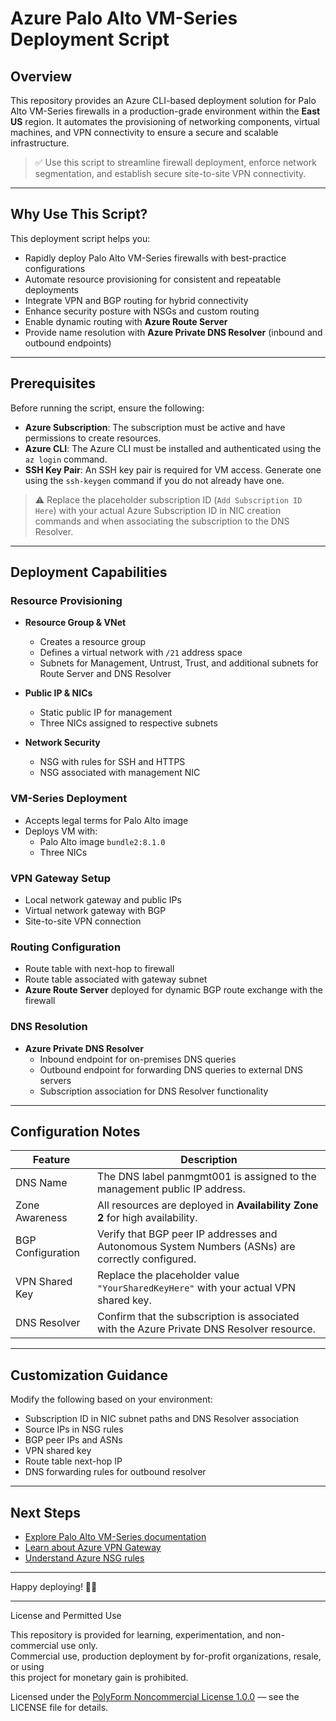 # Azure Palo Alto VM-Series Deployment Script

## Overview

This repository provides an Azure CLI-based deployment solution for Palo Alto VM-Series firewalls in a production-grade environment within the **East US** region. It automates the provisioning of networking components, virtual machines, and VPN connectivity to ensure a secure and scalable infrastructure.

> ✅ Use this script to streamline firewall deployment, enforce network segmentation, and establish secure site-to-site VPN connectivity.

---

## Why Use This Script?

This deployment script helps you:

- Rapidly deploy Palo Alto VM-Series firewalls with best-practice configurations
- Automate resource provisioning for consistent and repeatable deployments
- Integrate VPN and BGP routing for hybrid connectivity
- Enhance security posture with NSGs and custom routing
- Enable dynamic routing with **Azure Route Server**
- Provide name resolution with **Azure Private DNS Resolver** (inbound and outbound endpoints)

---

## Prerequisites

Before running the script, ensure the following:

- **Azure Subscription**: The subscription must be active and have permissions to create resources.  
- **Azure CLI**: The Azure CLI must be installed and authenticated using the `az login` command.  
- **SSH Key Pair**: An SSH key pair is required for VM access. Generate one using the `ssh-keygen` command if you do not already have one.  

> ⚠️ Replace the placeholder subscription ID (`Add Subscription ID Here`) with your actual Azure Subscription ID in NIC creation commands and when associating the subscription to the DNS Resolver.


---

## Deployment Capabilities

### Resource Provisioning

- **Resource Group & VNet**
  - Creates a resource group
  - Defines a virtual network with `/21` address space
  - Subnets for Management, Untrust, Trust, and additional subnets for Route Server and DNS Resolver

- **Public IP & NICs**
  - Static public IP for management
  - Three NICs assigned to respective subnets

- **Network Security**
  - NSG with rules for SSH and HTTPS
  - NSG associated with management NIC

### VM-Series Deployment

- Accepts legal terms for Palo Alto image
- Deploys VM with:
  - Palo Alto image `bundle2:8.1.0`
  - Three NICs

### VPN Gateway Setup

- Local network gateway and public IPs
- Virtual network gateway with BGP
- Site-to-site VPN connection

### Routing Configuration

- Route table with next-hop to firewall
- Route table associated with gateway subnet
- **Azure Route Server** deployed for dynamic BGP route exchange with the firewall

### DNS Resolution

- **Azure Private DNS Resolver**
  - Inbound endpoint for on-premises DNS queries
  - Outbound endpoint for forwarding DNS queries to external DNS servers
  - Subscription association for DNS Resolver functionality

---

## Configuration Notes

| Feature            | Description                                                                                   |
|--------------------|-----------------------------------------------------------------------------------------------|
| DNS Name           | The DNS label panmgmt001 is assigned to the management public IP address.                      |
| Zone Awareness     | All resources are deployed in **Availability Zone 2** for high availability.                  |
| BGP Configuration  | Verify that BGP peer IP addresses and Autonomous System Numbers (ASNs) are correctly configured. |
| VPN Shared Key     | Replace the placeholder value `"YourSharedKeyHere"` with your actual VPN shared key.          |
| DNS Resolver       | Confirm that the subscription is associated with the Azure Private DNS Resolver resource.      |

---

## Customization Guidance

Modify the following based on your environment:

- Subscription ID in NIC subnet paths and DNS Resolver association
- Source IPs in NSG rules
- BGP peer IPs and ASNs
- VPN shared key
- Route table next-hop IP
- DNS forwarding rules for outbound resolver

---

## Next Steps

- [Explore Palo Alto VM-Series documentation](https://docs.paloaltonetworks.com/cloud-ngfw-azure/deployment/cloud-ngfw-for-azure-deployment-architectures/)
- [Learn about Azure VPN Gateway](https://learn.microsoft.com/en-us/azure/vpn-gateway/)
- [Understand Azure NSG rules](https://learn.microsoft.com/en-us/azure/virtual-network/network-security-groups-overview)

---

Happy deploying! 🔐🚀

---


License and Permitted Use

This repository is provided for learning, experimentation, and non-commercial use only.  
Commercial use, production deployment by for-profit organizations, resale, or using  
this project for monetary gain is prohibited.

Licensed under the [PolyForm Noncommercial License 1.0.0](https://polyformproject.org/licenses/noncommercial/1.0.0/) — see the LICENSE file for details.
